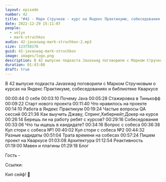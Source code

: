 ```yaml
---
layout: episode
number: 42
title: "#42 - Марк Стручков - курс на Яндекс Практикуме, собеседования и библиотека Кваркус"
date: 2022-12-29 15:11:07
people:
  - volyx
  - mark-struchkov
audio: 42-javaswag-mark-struchkov-2.mp3
size: 123758176 
guid: 42-javaswag-mark-struchkov
image: images/logo.png
description: В 42 выпуске подкаста Javaswag поговорили с Марком Стручковым о курсах на Яндекс Практикуме, собеседованиях и Кваркусе
duration: 01:43:08
draft: true
---
```


В 42 выпуске подкаста Javaswag поговорили с Марком Стручковым о курсах на Яндекс Практикуме, собеседованиях и библиотеке Кваркусе


00:00:44 О себе
00:03:10 Почему Java
00:05:28 Стажировка в Тинькофф
00:09:22 Старт нового проекта
00:11:40 Что нравилось на проекте
00:14:10 Работа в Яндекс Практикум
00:19:24 Частые вопросы QA сессий
00:21:36 Как выучить Джаву, Спринг,Хибернейт,Докер на курсе
00:26:14 Берешь ли на работу ребят с курсов?
00:29:16 Собеседования
00:33:06 Что ты ищешь в кандидате?
00:34:16 Вопрос с собеса
00:36:38 Кул стори с собеса №1
00:40:02 Кул стори с собеса №2
00:44:32 Разные кадидаты
00:51:04 Трата времени на собесах
00:57:24 Пишем проект на Кваркусе
01:03:08 Архитектура
01:12:54 Реактивность
01:19:00 Мавен и плагины
01:29:18 Блог

Гость - 

Ссылки:


Кип сейф! 🖖


